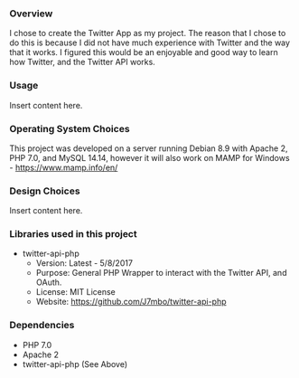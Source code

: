 ### Overview ###

I chose to create the Twitter App as my project. The reason that I chose to do this is because I did not have much experience with Twitter and the way that it works. I figured this would be an enjoyable and good way to learn how Twitter, and the Twitter API works.

### Usage ###

Insert content here.

### Operating System Choices ###

This project was developed on a server running Debian 8.9 with Apache 2, PHP 7.0, and MySQL 14.14, however it will also work on MAMP for Windows - https://www.mamp.info/en/

### Design Choices ###

Insert content here.

### Libraries used in this project ###

* twitter-api-php
	* Version: Latest - 5/8/2017
	* Purpose: General PHP Wrapper to interact with the Twitter API, and OAuth.
	* License: MIT License
	* Website: https://github.com/J7mbo/twitter-api-php

### Dependencies ###

* PHP 7.0
* Apache 2
* twitter-api-php (See Above)